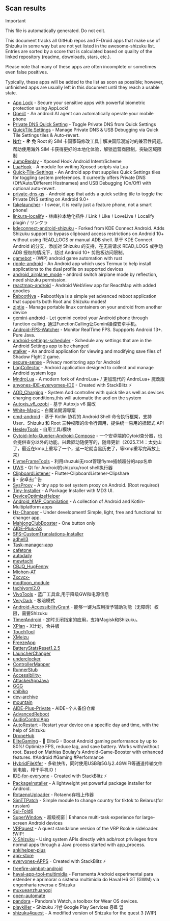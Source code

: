 ## Scan results
> [!IMPORTANT]
> This file is automatically generated. Do not edit.

This document tracks all GitHub repos and F-Droid apps that make use of Shizuku in some way but are not yet listed in the awesome-shizuku list. Entries are sorted by a score that is calculated based on quality of the linked repository (readme, downloads, stars, etc.).

Please note that many of these apps are often incomplete or sometimes even false positives.

Typically, these apps will be added to the list as soon as possible; however, unfinished apps are usually left in this document until they reach a usable state.

 * [App Lock](https://github.com/PranavPurwar/AppLock) - Secure your sensitive apps with powerful biometric protection using AppLock!
 * [Operit](https://github.com/AAswordman/Operit) - An android AI agent can automatically operate your mobile phone
 * [Private DNS Quick Setting](https://github.com/flashsphere/private-dns-qs) - Toggle Private DNS from Quick Settings
 * [QuickTile Settings](https://github.com/RBN-Apps/Quick-Tile-Settings) - Manage Private DNS & USB Debugging via Quick Tile Settings tiles & Auto-revert.
 * [Nrfr](https://github.com/Ackites/Nrfr) - 🌍 免 Root 的 SIM 卡国家码修改工具 | 解决国际漫游时的兼容性问题，帮助使用海外 SIM 卡获得更好的本地化体验，解锁运营商限制，突破区域限制
 * [JumpReplay](https://github.com/FourTwooo/JumpReplay) - Xposed Hook Android Intent/Scheme
 * [LuaHook](https://github.com/KuLiPai/LuaHook) - A module for writing Xposed scripts via Lua
 * [Quick-Tile-Settings](https://github.com/RBN-Apps/Quick-Tile-Settings) - An Android app that supplies Quick Settings tiles for toggling system preferences. It currently offers Private DNS (Off/Auto/Different Hostnames) and USB Debugging (On/Off) with optional auto-revert.
 * [private-dns-qs](https://github.com/flashsphere/private-dns-qs) - Android app that adds a quick setting tile to toggle the Private DNS setting on Android 9.0+
 * [fakelauncher](https://github.com/ZH-XiJun/fakelauncher) - I swear, it is really just a feature phone, not a smart phone!
 * [linkura-localify](https://github.com/ChocoLZS/linkura-localify) - 林库拉本地化插件 / Link！Like！LoveLive！Localify plugin / リンクラ
 * [kdeconnect-android-shizuku](https://github.com/Shoukaku39/kdeconnect-android-shizuku) - Forked from KDE Connect Android. Adds Shizuku support to bypass clipboard access restrictions on Android 10+ without using READ_LOGS or manual ADB shell. 基于 KDE Connect Android 的分支，添加对 Shizuku 的支持，在无需请求 READ_LOGS 或手动 ADB 授权的情况下，绕过 Android 10+ 剪贴板访问限制。
 * [gamebot](https://github.com/tkkcc/gamebot) - (WIP) android game automation with rust
 * [ripple-android](https://github.com/husmus00/ripple-android) - An Android app which uses Termux to help install applications to the dual profile on supported devices
 * [android_airplane_mode](https://github.com/lalakii/android_airplane_mode) - android switch airplane mode by reflection, need shizuku permission.
 * [reactmap-android](https://github.com/Mygod/reactmap-android) - Android WebView app for ReactMap with added goodies
 * [RebootNya](https://github.com/daisukiKaffuChino/RebootNya) - RebootNya is a simple yet advanced reboot application that supports both Root and Shizuku modes!
 * [ziptie](https://github.com/MercuryWorkshop/ziptie) - Manage portable linux containers on your android from another device
 * [gemini-android](https://github.com/niki914/gemini-android) - Let gemini control your Android phone through function calling. 通过FunctionCalling让Gemini操控安卓手机。
 * [Android-FPS-Watcher](https://github.com/WuDi-ZhanShen/Android-FPS-Watcher) - Monitor RealTime FPS. Suppports Android 13+. Pure Java.
 * [android-settings-scheduler](https://github.com/Turtlepaw/android-settings-scheduler) - Schedule any settings that are in the Android Settings app to be changed
 * [stalker](https://github.com/onerdna/stalker) - An android application for viewing and modifying save files of Shadow FIght 2 game.
 * [secure-sense](https://github.com/Icetok/secure-sense) - Privacy monitoring app for Android
 * [LogCollector](https://github.com/thekosa/LogCollector) - Android application designed to collect and manage Android system logs
 * [MndroLua](https://github.com/Crescent-of-Maya/MndroLua) - A modern fork of AndroLua+ / 更加现代的 AndroLua+ 魔改版
 * [anyones-IDE-everyomes-IDE](https://github.com/Slinky-86/anyones-IDE-everyomes-IDE) - Created with StackBlitz ⚡️
 * [AOD_Charging](https://github.com/SthrNilshaaa/AOD_Charging) - System Aod controller with quick tile as well as devices charging conditions,this will automatic the aod on the system
 * [Autoxjs_v6_ozobi](https://github.com/ozobiozobi/Autoxjs_v6_ozobi) - 基于 Autoxjs v6 魔改
 * [White-Magic](https://github.com/KennyYang0726/White-Magic) - 白魔法開源專案
 * [cmd-android](https://github.com/niki914/cmd-android) - 基于 Kotlin 协程的 Android Shell 命令执行框架，支持 User、Shizuku 和 Root 三种权限的命令行调用，提供统一易用的挂起式 API
 * [HesleyTools](https://github.com/ldh-star/HesleyTools) - 自用工具/模块
 * [Cytoid-Info-Querier-Android-Compose](https://github.com/Lyneon/Cytoid-Info-Querier-Android-Compose) - 一个安卓端的Cytoid查分器，也会提供查分以外的功能。兴趣驱动随便写的，随缘更新（2025.7.14：太史山了，最近在kmp上重写了一个，这一坨就当黑历史了，等kmp重写完再放上来）
 * [FlymeFrameTools](https://github.com/Ruyue-Kinsenka/FlymeFrameTools) - 利用shuzuki无root管理flyme插帧超分的app名单
 * [UWS](https://github.com/UWillno/UWS) - Qt for Android的shizuku/root shell执行器
 * [ClipboardListener](https://github.com/aa2013/ClipboardListener) - Flutter-ClipboardListener-Clipshare
 * [li](https://github.com/lousli/li) - 安卓去广告
 * [SysProxy](https://github.com/Kr328/SysProxy) - A tiny app to set system proxy on Android. (Root required)
 * [Tiny-Installer](https://github.com/scto/Tiny-Installer) - A Package Installer with MD3 UI.
 * [DeviceOptimizeHelper](https://github.com/sbmatch/DeviceOptimizeHelper)
 * [Android_KMP_Compilation](https://github.com/hojat72elect/Android_KMP_Compilation) - A collection of Android and Kotlin-Multiplatform apps
 * [Hz-Changer](https://github.com/MARCOS-S-S/Hz-Changer) - Under development! Simple, light, free and functional hz changer app.
 * [MahjongClubBooster](https://github.com/OlegPV2/MahjongClubBooster) - One button only
 * [AIDE-Plus-AS](https://github.com/Familyye/AIDE-Plus-AS)
 * [SFS-CustomTranslations-Installer](https://github.com/youfeng11/SFS-CustomTranslations-Installer)
 * [adhell3](https://github.com/pascua28/adhell3)
 * [Task-manager-app](https://github.com/Swayam7Garg/Task-manager-app)
 * [cafetone](https://github.com/evinjohnn/cafetone)
 * [autodaily](https://github.com/ParadiseZ/autodaily)
 * [mewtachi](https://github.com/xaolanx/mewtachi)
 * [CBJQ_HugFenny](https://github.com/LiuJiewenTT/CBJQ_HugFenny)
 * [Miohon-AT](https://github.com/Lorenzo-Guardabascio/Miohon-AT)
 * [Zxcvcx-](https://github.com/eden-ana/Zxcvcx-)
 * [modtoon_module](https://github.com/Inhaleoxygen/modtoon_module)
 * [tachiyomi2.0](https://github.com/darkfireeee/tachiyomi2.0)
 * [VivoTools](https://github.com/ItosEO/VivoTools) - 蓝厂工具盒,用于降级GW和电源信息
 * [VeryDark](https://github.com/wkbin/VeryDark) - 极暗模式
 * [Android-AccessibilityGrant](https://github.com/MagicianGuo/Android-AccessibilityGrant) - 能够一键为应用授予辅助功能（无障碍）权限，需要Shizuku
 * [TimerAndroid](https://github.com/HNIdesu/TimerAndroid) - 定时关闭指定的应用，支持Magisk和Shizuku。
 * [XPlan](https://github.com/ItosEO/XPlan) - X计划，合并版
 * [TouchTool](https://github.com/mr-bogey/TouchTool)
 * [XMeizu](https://github.com/ItosEO/XMeizu)
 * [FreezeApp](https://github.com/JuneLeo/FreezeApp)
 * [BatteryStatsReset1.2.5](https://github.com/Reborn0Holly/BatteryStatsReset1.2.5)
 * [LauncherChanger](https://github.com/Samuel095383/LauncherChanger)
 * [underclocker](https://github.com/pascua28/underclocker)
 * [ControllerMapper](https://github.com/anhquan7826/ControllerMapper)
 * [RunnerStub](https://github.com/yangFenTuoZi/RunnerStub)
 * [Accessibility-](https://github.com/nai559/Accessibility-)
 * [AttackerAppJava](https://github.com/it4ch1-007/AttackerAppJava)
 * [GGG](https://github.com/libea18/GGG)
 * [chibiko](https://github.com/bluesky139/chibiko)
 * [dev-archive](https://github.com/moruklabs/dev-archive)
 * [mountain](https://github.com/lisproj/mountain)
 * [AIDE-Plus-Private](https://github.com/Familyye/AIDE-Plus-Private) - AIDE+个人备份仓库
 * [AdvancedReboot](https://github.com/EX3124/AdvancedReboot)
 * [AudioControlApp](https://github.com/SwastikChamp2/AudioControlApp)
 * [AutoRestart](https://github.com/madkarmaa/AutoRestart) - Restart your device on a specific day and time, with the help of Shizuku
 * [DroneHub](https://github.com/alexis-/DroneHub)
 * [EliteGaming](https://github.com/DivyanshNagda/EliteGaming) - 🚀 EliteG - Boost Android gaming performance by up to 80%! Optimize FPS, reduce lag, and save battery. Works with/without root. Based on Mathias Boulay's Android-Game-Booster with enhanced features. #Android #Gaming #Performance
 * [HybridFileXfer](https://github.com/weixiansen574/HybridFileXfer) - 多轨快传，同时使用USB和5G与2.4GWIFI等通道传输文件到电脑，榨干手机IO！
 * [IDE-for-everyone](https://github.com/Slinky-86/IDE-for-everyone) - Created with StackBlitz ⚡️
 * [PackageInstaller](https://github.com/vvb2060/PackageInstaller) - A lightweight yet powerful package installer for Android.
 * [RotaenoUploader](https://github.com/milkycandy/RotaenoUploader) - Rotaeno存档上传器
 * [SimTTPatch](https://github.com/RecodeLiner/SimTTPatch) - Simple module to change country for tiktok to Belarus(for russian)
 * [Sui-Fold6](https://github.com/kevins-gitu/Sui-Fold6)
 * [SuperWindow](https://github.com/eiyooooo/SuperWindow) - 超级视窗 | Enhance multi-task experience for large-screen Android devices
 * [VRPquest](https://github.com/metalex201/VRPquest) - A quest standalone version of the VRP Rookie sideloader.  !WIP!
 * [X-Shizuku](https://github.com/Mbilse/X-Shizuku) - Using system APIs directly with adb/root privileges from normal apps through a Java process started with app_process.
 * [ankihelper-plus](https://github.com/huhuswei/ankihelper-plus)
 * [app-store](https://github.com/awfixer-org/app-store)
 * [everyones-APPS](https://github.com/Slinky-86/everyones-APPS) - Created with StackBlitz ⚡️
 * [freefire-aimbot-android](https://github.com/nildo157/freefire-aimbot-android)
 * [haval-app-tool-multimidia](https://github.com/bobaoapae/haval-app-tool-multimidia) - Ferramenta Android experimental para estender e aprimorar o sistema multimídia do Haval H6 GT (GWM) via engenharia reversa e Shizuku
 * [muxueanzhuangqi](https://github.com/yuan-shiguang/muxueanzhuangqi)
 * [open-automate](https://github.com/woliver99/open-automate)
 * [pandora](https://github.com/maisymoe/pandora) - Pandora's Watch, a toolbox for Wear OS devices.
 * [playkiller](https://github.com/ahnyungje/playkiller) - Shizuku 기반 Google Play Services 종료 앱
 * [shizuku4quest](https://github.com/metalex201/shizuku4quest) - A modified version of Shizuku for the quest 3 [WIP]
